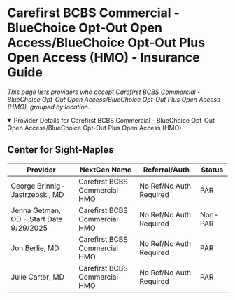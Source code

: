 # Carefirst BCBS Commercial - BlueChoice Opt-Out Open Access/BlueChoice Opt-Out Plus Open Access (HMO) - Insurance Guide

*This page lists providers who accept Carefirst BCBS Commercial - BlueChoice Opt-Out Open Access/BlueChoice Opt-Out Plus Open Access (HMO), grouped by location.*

<details open><summary>Provider Details for Carefirst BCBS Commercial - BlueChoice Opt-Out Open Access/BlueChoice Opt-Out Plus Open Access (HMO)</summary>

## Center for Sight-Naples

| Provider | NextGen Name | Referral/Auth | Status |
|----------|-------------|--------------|--------|
| George Brinnig-Jastrzebski, MD | Carefirst BCBS Commercial HMO | No Ref/No Auth Required | PAR |
| Jenna Getman, OD - Start Date 9/29/2025 | Carefirst BCBS Commercial HMO | No Ref/No Auth Required | Non-PAR |
| Jon Berlie, MD | Carefirst BCBS Commercial HMO | No Ref/No Auth Required | PAR |
| Julie Carter, MD | Carefirst BCBS Commercial HMO | No Ref/No Auth Required | PAR |

</details>

